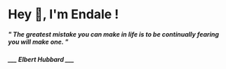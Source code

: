 <h1 title="head"> Hey 👋, I'm Endale !</h1>

**<h5><i>" The greatest mistake you can make in life is to be continually fearing you will make one. "</i></h5>**

*<b>___ Elbert Hubbard ___</b>*
